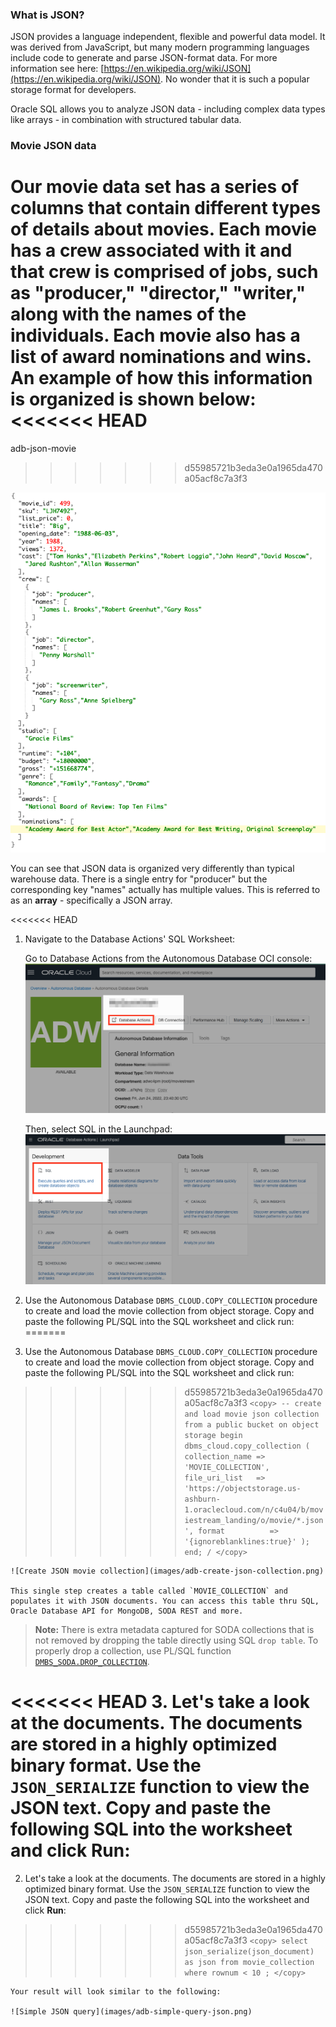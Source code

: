 <!---
{
    "name":"Create and load JSON Collection from object storage",
    "description":"<ul><li>Loads data using DBMS_CLOUD.COPY_COLLECTION</li><li>Introduces JSON_SERIALIZE, JSON_VALUE and JSON_QUERY (minimal)</li><li>Creates a view over JSON data</li><li>Performs basic JSON queries</li></ul>"
}
--->
### What is JSON?
JSON provides a language independent, flexible and powerful data model. It was derived from JavaScript, but many modern programming languages include code to generate and parse JSON-format data. For more information see here: [https://en.wikipedia.org/wiki/JSON](https://en.wikipedia.org/wiki/JSON). No wonder that it is such a popular storage format for developers.

Oracle SQL allows you to analyze JSON data - including complex data types like arrays - in combination with structured tabular data.

### Movie JSON data
Our movie data set has a series of columns that contain different types of details about movies. Each movie has a **crew** associated with it and that crew is comprised of **jobs**, such as "producer," "director," "writer," along with the names of the individuals. Each movie also has a list of award nominations and wins. An example of how this information is organized is shown below:
<<<<<<< HEAD
=======
adb-json-movie
>>>>>>> d55985721b3eda3e0a1965da470a05acf8c7a3f3

![JSON example](images/adb-json-movie.png " ")

You can see that JSON data is organized very differently than typical warehouse data. There is a single entry for "producer" but the corresponding key "names" actually has multiple values. This is referred to as an **array** - specifically a JSON array.

<<<<<<< HEAD
1. Navigate to the Database Actions' SQL Worksheet:
    
    Go to Database Actions from the Autonomous Database OCI console:
    ![Go to DB Actions](images/adb-dbactions-goto.png "Go to DB Actions")

    Then, select SQL in the Launchpad:
    ![Click SQL](images/adb-dbactions-click-sql.png "Click SQL")

2. Use the Autonomous Database ``DBMS_CLOUD.COPY_COLLECTION`` procedure to create and load the movie collection from object storage. Copy and paste the following PL/SQL into the SQL worksheet and click run:
=======
1. Use the Autonomous Database ``DBMS_CLOUD.COPY_COLLECTION`` procedure to create and load the movie collection from object storage. Copy and paste the following PL/SQL into the SQL worksheet and click run:
>>>>>>> d55985721b3eda3e0a1965da470a05acf8c7a3f3
    ```
    <copy>
    -- create and load movie json collection from a public bucket on object storage
    begin
    dbms_cloud.copy_collection (
        collection_name => 'MOVIE_COLLECTION',
        file_uri_list   => 'https://objectstorage.us-ashburn-1.oraclecloud.com/n/c4u04/b/moviestream_landing/o/movie/*.json',
        format          => '{ignoreblanklines:true}'
    );
    end;
    /
    </copy>
    ```

    ![Create JSON movie collection](images/adb-create-json-collection.png)

    This single step creates a table called `MOVIE_COLLECTION` and populates it with JSON documents. You can access this table thru SQL, Oracle Database API for MongoDB, SODA REST and more.

> **Note:** There is extra metadata captured for SODA collections that is not removed by dropping the table directly using SQL ``drop table``. To properly drop a collection, use PL/SQL function [`DMBS_SODA.DROP_COLLECTION`](https://docs.oracle.com/en/database/oracle/oracle-database/18/adsdp/using-soda-pl-sql.html#GUID-D29C4FFF-D093-4C1B-889A-5C29B63756C6).

<<<<<<< HEAD
3. Let's take a look at the documents. The documents are stored in a highly optimized binary format. Use the `JSON_SERIALIZE` function to view the JSON text. Copy and paste the following SQL into the worksheet and click **Run**:
=======
2. Let's take a look at the documents. The documents are stored in a highly optimized binary format. Use the `JSON_SERIALIZE` function to view the JSON text. Copy and paste the following SQL into the worksheet and click **Run**:
>>>>>>> d55985721b3eda3e0a1965da470a05acf8c7a3f3
    ```
    <copy>
    select json_serialize(json_document) as json
    from movie_collection
    where rownum < 10
    ;
    </copy>
    ```

    Your result will look similar to the following:

    ![Simple JSON query](images/adb-simple-query-json.png)
